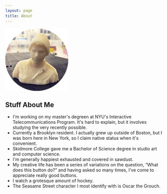 ```yaml
---
layout: page
title: About
---
```


<div class="about">
<img src="/img/profile.png" alt="Profile image">
<h2>Stuff About Me</h2>

<ul>
	<li>I'm working on my master's degreen at NYU's Interactive Telecommunications Program. It's hard to explain, but it involves studying the very recently possible.</li>
	<li>Currently a Brooklyn resident. I actually grew up outside of Boston, but I was born here in New York, so I claim native status when it's convenient.</li>
	<li>Skidmore College gave me a Bachelor of Science degree in studio art and computer science.</li>
	<li>I'm generally happiest exhausted and covered in sawdust.</li>
	<li>My creative life has been a series of variations on the question, “What does this button do?” and having asked so many times, I’ve come to appreciate really good buttons.</li>
	<li>I watch a grotesque amount of hockey.</li>
	<li>The Seasame Street character I most identify with is Oscar the Grouch.</li>
</ul>
</div>